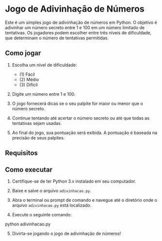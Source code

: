 # Jogo de Adivinhação de Números

Este é um simples jogo de adivinhação de números em Python. O objetivo é adivinhar um número secreto entre 1 e 100 em um número limitado de tentativas. Os jogadores podem escolher entre três níveis de dificuldade, que determinam o número de tentativas permitidas.

## Como jogar

1. Escolha um nível de dificuldade:
   - (1) Fácil
   - (2) Médio
   - (3) Difícil

2. Digite um número entre 1 e 100.

3. O jogo fornecerá dicas se o seu palpite for maior ou menor que o número secreto.

4. Continue tentando até acertar o número secreto ou até que todas as tentativas sejam usadas.

5. Ao final do jogo, sua pontuação será exibida. A pontuação é baseada na precisão de seus palpites.

## Requisitos

## Como executar

1. Certifique-se de ter Python 3.x instalado em seu computador.

2. Baixe e salve o arquivo `adivinhacao.py`.

3. Abra o terminal ou prompt de comando e navegue até o diretório onde o arquivo `adivinhacao.py` está localizado.

4. Execute o seguinte comando:

python adivinhacao.py

5. Divirta-se jogando o jogo de adivinhação de números!